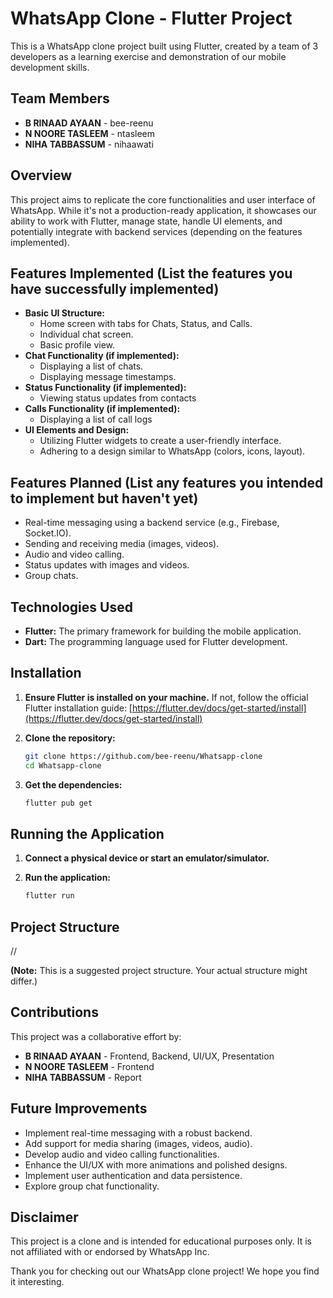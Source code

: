 # WhatsApp Clone - Flutter Project

This is a WhatsApp clone project built using Flutter, created by a team of 3 developers as a learning exercise and demonstration of our mobile development skills.

## Team Members

- **B RINAAD AYAAN** - bee-reenu
- **N NOORE TASLEEM** - ntasleem
- **NIHA TABBASSUM** - nihaawati

## Overview

This project aims to replicate the core functionalities and user interface of WhatsApp. While it's not a production-ready application, it showcases our ability to work with Flutter, manage state, handle UI elements, and potentially integrate with backend services (depending on the features implemented).

## Features Implemented (List the features you have successfully implemented)

- **Basic UI Structure:**
  - Home screen with tabs for Chats, Status, and Calls.
  - Individual chat screen.
  - Basic profile view.
- **Chat Functionality (if implemented):**
  - Displaying a list of chats.
  - Displaying message timestamps.
- **Status Functionality (if implemented):**
  - Viewing status updates from contacts
- **Calls Functionality (if implemented):**
  - Displaying a list of call logs
- **UI Elements and Design:**
  - Utilizing Flutter widgets to create a user-friendly interface.
  - Adhering to a design similar to WhatsApp (colors, icons, layout).

## Features Planned (List any features you intended to implement but haven't yet)

- Real-time messaging using a backend service (e.g., Firebase, Socket.IO).
- Sending and receiving media (images, videos).
- Audio and video calling.
- Status updates with images and videos.
- Group chats.

## Technologies Used

- **Flutter:** The primary framework for building the mobile application.
- **Dart:** The programming language used for Flutter development.

## Installation

1.  **Ensure Flutter is installed on your machine.** If not, follow the official Flutter installation guide: [https://flutter.dev/docs/get-started/install](https://flutter.dev/docs/get-started/install)

2.  **Clone the repository:**

    ```bash
    git clone https://github.com/bee-reenu/Whatsapp-clone
    cd Whatsapp-clone
    ```

3.  **Get the dependencies:**
    ```bash
    flutter pub get
    ```

## Running the Application

1.  **Connect a physical device or start an emulator/simulator.**

2.  **Run the application:**
    ```bash
    flutter run
    ```

## Project Structure

//

**(Note:** This is a suggested project structure. Your actual structure might differ.)

## Contributions

This project was a collaborative effort by:

- **B RINAAD AYAAN** - Frontend, Backend, UI/UX, Presentation
- **N NOORE TASLEEM** - Frontend
- **NIHA TABBASSUM** - Report

## Future Improvements

- Implement real-time messaging with a robust backend.
- Add support for media sharing (images, videos, audio).
- Develop audio and video calling functionalities.
- Enhance the UI/UX with more animations and polished designs.
- Implement user authentication and data persistence.
- Explore group chat functionality.

## Disclaimer

This project is a clone and is intended for educational purposes only. It is not affiliated with or endorsed by WhatsApp Inc.

Thank you for checking out our WhatsApp clone project! We hope you find it interesting.
